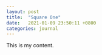 ```yaml
---
layout: post
title:  "Square One"
date:   2021-01-09 23:50:11 +0800
categories: journal
---
```


This is my content.